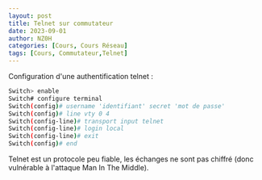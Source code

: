 ```yaml
---
layout: post
title: Telnet sur commutateur
date: 2023-09-01
author: NZ0H
categories: [Cours, Cours Réseau]
tags: [Cours, Commutateur,Telnet]
---
```


Configuration d'une authentification telnet :

```bash
Switch> enable
Switch# configure terminal
Switch(config)# username 'identifiant' secret 'mot de passe'
Switch(config)# line vty 0 4
Switch(config-line)# transport input telnet
Switch(config-line)# login local
Switch(config-line)# exit
Switch(config)# end
```

Telnet est un protocole peu fiable, les échanges ne sont pas chiffré (donc vulnérable à l'attaque Man In The Middle).